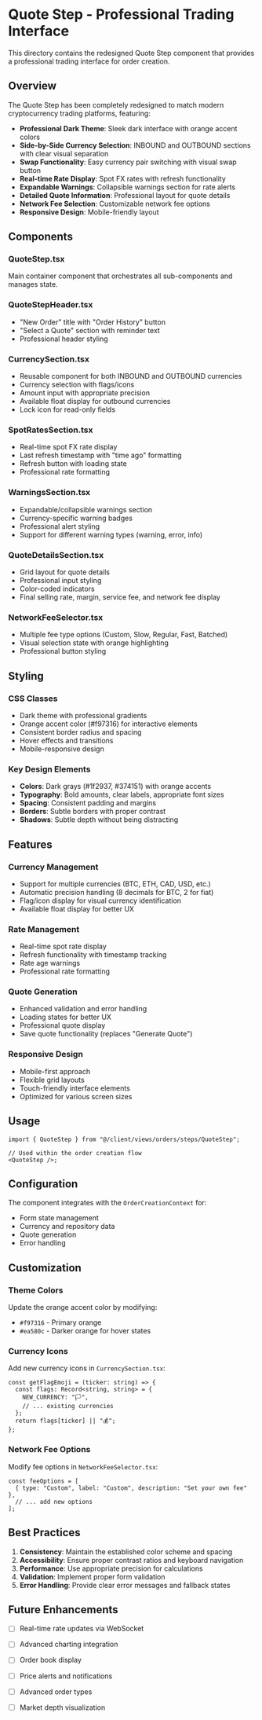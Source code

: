 # Quote Step - Professional Trading Interface

This directory contains the redesigned Quote Step component that provides a professional trading interface for order creation.

## Overview

The Quote Step has been completely redesigned to match modern cryptocurrency trading platforms, featuring:

- **Professional Dark Theme**: Sleek dark interface with orange accent colors
- **Side-by-Side Currency Selection**: INBOUND and OUTBOUND sections with clear visual separation
- **Swap Functionality**: Easy currency pair switching with visual swap button
- **Real-time Rate Display**: Spot FX rates with refresh functionality
- **Expandable Warnings**: Collapsible warnings section for rate alerts
- **Detailed Quote Information**: Professional layout for quote details
- **Network Fee Selection**: Customizable network fee options
- **Responsive Design**: Mobile-friendly layout

## Components

### QuoteStep.tsx

Main container component that orchestrates all sub-components and manages state.

### QuoteStepHeader.tsx

- "New Order" title with "Order History" button
- "Select a Quote" section with reminder text
- Professional header styling

### CurrencySection.tsx

- Reusable component for both INBOUND and OUTBOUND currencies
- Currency selection with flags/icons
- Amount input with appropriate precision
- Available float display for outbound currencies
- Lock icon for read-only fields

### SpotRatesSection.tsx

- Real-time spot FX rate display
- Last refresh timestamp with "time ago" formatting
- Refresh button with loading state
- Professional rate formatting

### WarningsSection.tsx

- Expandable/collapsible warnings section
- Currency-specific warning badges
- Professional alert styling
- Support for different warning types (warning, error, info)

### QuoteDetailsSection.tsx

- Grid layout for quote details
- Professional input styling
- Color-coded indicators
- Final selling rate, margin, service fee, and network fee display

### NetworkFeeSelector.tsx

- Multiple fee type options (Custom, Slow, Regular, Fast, Batched)
- Visual selection state with orange highlighting
- Professional button styling

## Styling

### CSS Classes

- Dark theme with professional gradients
- Orange accent color (#f97316) for interactive elements
- Consistent border radius and spacing
- Hover effects and transitions
- Mobile-responsive design

### Key Design Elements

- **Colors**: Dark grays (#1f2937, #374151) with orange accents
- **Typography**: Bold amounts, clear labels, appropriate font sizes
- **Spacing**: Consistent padding and margins
- **Borders**: Subtle borders with proper contrast
- **Shadows**: Subtle depth without being distracting

## Features

### Currency Management

- Support for multiple currencies (BTC, ETH, CAD, USD, etc.)
- Automatic precision handling (8 decimals for BTC, 2 for fiat)
- Flag/icon display for visual currency identification
- Available float display for better UX

### Rate Management

- Real-time spot rate display
- Refresh functionality with timestamp tracking
- Rate age warnings
- Professional rate formatting

### Quote Generation

- Enhanced validation and error handling
- Loading states for better UX
- Professional quote display
- Save quote functionality (replaces "Generate Quote")

### Responsive Design

- Mobile-first approach
- Flexible grid layouts
- Touch-friendly interface elements
- Optimized for various screen sizes

## Usage

```tsx
import { QuoteStep } from "@/client/views/orders/steps/QuoteStep";

// Used within the order creation flow
<QuoteStep />;
```

## Configuration

The component integrates with the `OrderCreationContext` for:

- Form state management
- Currency and repository data
- Quote generation
- Error handling

## Customization

### Theme Colors

Update the orange accent color by modifying:

- `#f97316` - Primary orange
- `#ea580c` - Darker orange for hover states

### Currency Icons

Add new currency icons in `CurrencySection.tsx`:

```tsx
const getFlagEmoji = (ticker: string) => {
  const flags: Record<string, string> = {
    NEW_CURRENCY: "🏳️",
    // ... existing currencies
  };
  return flags[ticker] || "💰";
};
```

### Network Fee Options

Modify fee options in `NetworkFeeSelector.tsx`:

```tsx
const feeOptions = [
  { type: "Custom", label: "Custom", description: "Set your own fee" },
  // ... add new options
];
```

## Best Practices

1. **Consistency**: Maintain the established color scheme and spacing
2. **Accessibility**: Ensure proper contrast ratios and keyboard navigation
3. **Performance**: Use appropriate precision for calculations
4. **Validation**: Implement proper form validation
5. **Error Handling**: Provide clear error messages and fallback states

## Future Enhancements

- [ ] Real-time rate updates via WebSocket
- [ ] Advanced charting integration
- [ ] Order book display
- [ ] Price alerts and notifications
- [ ] Advanced order types
- [ ] Market depth visualization

